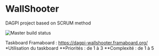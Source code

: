 # WallShooter
DAGPI project based on SCRUM method

![Master build status](https://travis-ci.org/DopaSensei/WallShooter.svg?branch=master "Master branch build status")

Taskboard Framaboard : https://dagpi-wallshooter.framaboard.org/
*Utilisation du taskboard
**Priorités : de 1 à 3
**Complexité : de 1 à 5
